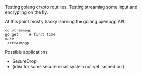 Testing golang crypto routines. Testing streaming some input and encrypting
on the fly.

At this point mostly hacky learning the golang openpgp API.

```
cd streampgp
go get     # first time
make
./streampgp
```

Possible applications

  * SecureDrop
  * (idea for some secure email system not yet hashed out)

